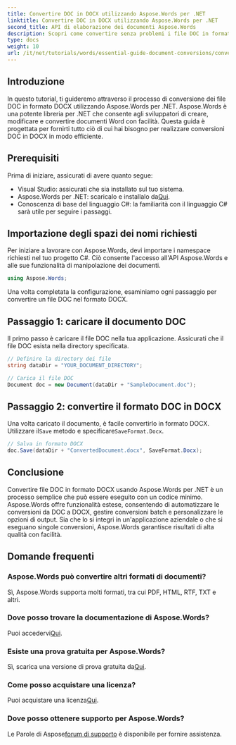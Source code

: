 ```yaml
---
title: Convertire DOC in DOCX utilizzando Aspose.Words per .NET
linktitle: Convertire DOC in DOCX utilizzando Aspose.Words per .NET
second_title: API di elaborazione dei documenti Aspose.Words
description: Scopri come convertire senza problemi i file DOC in formato DOCX con Aspose.Words per .NET. La nostra guida passo passo copre i prerequisiti, gli esempi di codice e le opzioni avanzate.
type: docs
weight: 10
url: /it/net/tutorials/words/essential-guide-document-conversions/convert-doc-to-docx/
---
```

## Introduzione

In questo tutorial, ti guideremo attraverso il processo di conversione dei file DOC in formato DOCX utilizzando Aspose.Words per .NET. Aspose.Words è una potente libreria per .NET che consente agli sviluppatori di creare, modificare e convertire documenti Word con facilità. Questa guida è progettata per fornirti tutto ciò di cui hai bisogno per realizzare conversioni DOC in DOCX in modo efficiente.

## Prerequisiti

Prima di iniziare, assicurati di avere quanto segue:
- Visual Studio: assicurati che sia installato sul tuo sistema.
-  Aspose.Words per .NET: scaricalo e installalo da[Qui](https://releases.aspose.com/words/net/).
- Conoscenza di base del linguaggio C#: la familiarità con il linguaggio C# sarà utile per seguire i passaggi.

## Importazione degli spazi dei nomi richiesti

Per iniziare a lavorare con Aspose.Words, devi importare i namespace richiesti nel tuo progetto C#. Ciò consente l'accesso all'API Aspose.Words e alle sue funzionalità di manipolazione dei documenti.

```csharp
using Aspose.Words;
```

Una volta completata la configurazione, esaminiamo ogni passaggio per convertire un file DOC nel formato DOCX.

## Passaggio 1: caricare il documento DOC

Il primo passo è caricare il file DOC nella tua applicazione. Assicurati che il file DOC esista nella directory specificata.

```csharp
// Definire la directory dei file
string dataDir = "YOUR_DOCUMENT_DIRECTORY";

// Carica il file DOC
Document doc = new Document(dataDir + "SampleDocument.doc");
```

## Passaggio 2: convertire il formato DOC in DOCX

 Una volta caricato il documento, è facile convertirlo in formato DOCX. Utilizzare il`Save` metodo e specificare`SaveFormat.Docx`.

```csharp
// Salva in formato DOCX
doc.Save(dataDir + "ConvertedDocument.docx", SaveFormat.Docx);
```

## Conclusione

Convertire file DOC in formato DOCX usando Aspose.Words per .NET è un processo semplice che può essere eseguito con un codice minimo. Aspose.Words offre funzionalità estese, consentendo di automatizzare le conversioni da DOC a DOCX, gestire conversioni batch e personalizzare le opzioni di output. Sia che lo si integri in un'applicazione aziendale o che si eseguano singole conversioni, Aspose.Words garantisce risultati di alta qualità con facilità.

## Domande frequenti

### Aspose.Words può convertire altri formati di documenti?
Sì, Aspose.Words supporta molti formati, tra cui PDF, HTML, RTF, TXT e altri.

### Dove posso trovare la documentazione di Aspose.Words?
 Puoi accedervi[Qui](https://reference.aspose.com/words/net/).

### Esiste una prova gratuita per Aspose.Words?
 Sì, scarica una versione di prova gratuita da[Qui](https://releases.aspose.com/).

### Come posso acquistare una licenza?
 Puoi acquistare una licenza[Qui](https://purchase.conholdate.com/buy).

### Dove posso ottenere supporto per Aspose.Words?
 Le Parole di Aspose[forum di supporto](https://forum.aspose.com/c/words/8) è disponibile per fornire assistenza.



